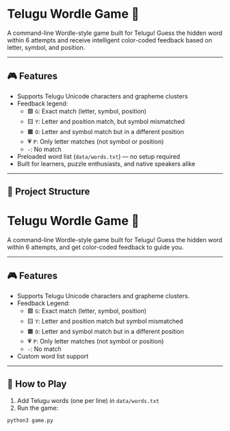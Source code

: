 # Telugu Wordle Game 🎯

A command-line Wordle-style game built for Telugu! Guess the hidden word within 6 attempts and receive intelligent color-coded feedback based on letter, symbol, and position.

---

## 🎮 Features

- Supports Telugu Unicode characters and grapheme clusters
- Feedback legend:
  - 🟩 `G`: Exact match (letter, symbol, position)
  - 🟨 `Y`: Letter and position match, but symbol mismatched
  - 🟧 `O`: Letter and symbol match but in a different position
  - 💗 `P`: Only letter matches (not symbol or position)
  - `-`: No match
- Preloaded word list (`data/words.txt`) — no setup required
- Built for learners, puzzle enthusiasts, and native speakers alike

---

## 📁 Project Structure

# Telugu Wordle Game 🎯

A command-line Wordle-style game built for Telugu! Guess the hidden word within 6 attempts, and get color-coded feedback to guide you.

---

## 🎮 Features

- Supports Telugu Unicode characters and grapheme clusters.
- Feedback Legend:
  - 🟩 `G`: Exact match (letter, symbol, position)
  - 🟨 `Y`: Letter and position match but symbol mismatched
  - 🟧 `O`: Letter and symbol match but in a different position
  - 💗 `P`: Only letter matches (not symbol or position)
  - `-`: No match
- Custom word list support

---

## 🚀 How to Play

1. Add Telugu words (one per line) in `data/words.txt`
2. Run the game:

```bash
python3 game.py

